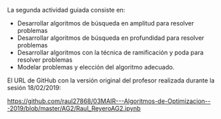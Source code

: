 La segunda actividad guiada consiste en:

* Desarrollar algoritmos de búsqueda en amplitud para resolver problemas
* Desarrollar algoritmos de búsqueda en profundidad para resolver problemas
* Desarrollar algoritmos con la técnica de ramificación y poda para resolver problemas
* Modelar problemas y elección del algoritmo adecuado.

El URL de GitHub con la versión original del profesor realizada durante la sesión 18/02/2019:

https://github.com/raul27868/03MAIR---Algoritmos-de-Optimizacion---2019/blob/master/AG2/Raul_ReyeroAG2.ipynb
